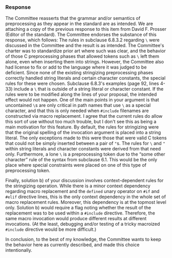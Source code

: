### Response

The Committee reasserts that the grammar and/or semantics of preprocessing as
they appear in the standard are as intended. We are attaching a copy of the
previous response to this item from David F. Prosser (Editor of the standard).
The Committee endorses the substance of this response, which follows: The rules
in subclause 6.8.3.2 regarding `\` were discussed in the Committee and the
result is as intended. The Committee's charter was to standardize prior art
where such was clear, and the behavior of those C preprocessing phases that
allowed tokens such as `\` left them alone, even when inserting them into
strings. However, the Committee also had license to fix or add to the language
where it was judged to be deficient. Since none of the existing stringizing
preprocessing phases correctly handled string literals and certain character
constants, the special rules for these were chosen. Subclause 6.8.3's examples
(page 92, lines 4-33) include a `\` that is outside of a string literal or
character constant. If the rules were to be modified along the lines of your
proposal, the intended effect would not happen. One of the main points in your
argument is that uncontained `\`s are only critical in path names that use `\`
as a special character, and that this is only needed when `#include` filenames
are constructed via macro replacement. I agree that the current rules do allow
this sort of use without too much trouble, but I don't see this as being a main
motivation for this feature. By default, the rules for stringizing were that the
original spelling of the invocation argument is placed into a string literal.
The only exceptions made to this were those that were valid C tokens that could
not be simply inserted between a pair of `"`s. The rules for `\` and `"` within
string literals and character constants were derived from that need only.
Furthermore, a lone `\` is a preprocessing token due to the “some other
character” rule of the syntax from subclause 6.1. This would be the only place
where special constraints were placed on one of this type of preprocessing
token.

Finally, solution b) of your discussion involves context-dependent rules for the
stringizing operation. While there is a minor context dependency regarding macro
replacement and the `defined` unary operator on `#if` and `#elif` directive
lines, this is the only context dependency in the whole set of macro replacement
rules. Moreover, this dependency is at the topmost level only. Solution b) would
require a flag noting whether the result of the replacement was to be used
within a `#include` directive. Therefore, the same macro invocation would
produce different results at different invocations. (At the least, debugging
and/or testing of a tricky macroized `#include` directive would be more
difficult.)

In conclusion, to the best of my knowledge, the Committee wants to keep the
behavior here as currently described, and made this choice intentionally.

